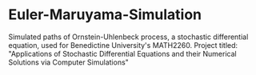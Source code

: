 # Euler-Maruyama-Simulation

Simulated paths of Ornstein-Uhlenbeck process, a stochastic differential equation, used for Benedictine University's MATH2260.
Project titled: "Applications of Stochastic Differential Equations and their Numerical Solutions via Computer Simulations"
